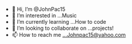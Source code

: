 - 👋 Hi, I’m @JohnPac15
- 👀 I’m interested in ...Music
- 🌱 I’m currently learning ...How to code
- 💞️ I’m looking to collaborate on ...projects!  
- 📫 How to reach me ...Johnpac15@yahoo.com

<!---
JohnPac15/JohnPac15 is a ✨ special ✨ repository because its `README.md` (this file) appears on your GitHub profile.
You can click the Preview link to take a look at your changes.
--->
